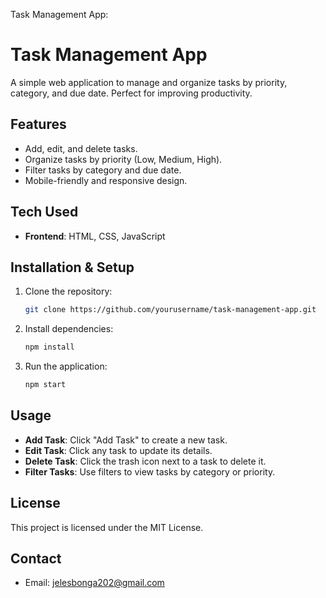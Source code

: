 Task Management App:

# Task Management App

A simple web application to manage and organize tasks by priority, category, and due date. Perfect for improving productivity.

## Features

- Add, edit, and delete tasks.
- Organize tasks by priority (Low, Medium, High).
- Filter tasks by category and due date.
- Mobile-friendly and responsive design.

## Tech Used

- **Frontend**: HTML, CSS, JavaScript


## Installation & Setup

1. Clone the repository:
   ```bash
   git clone https://github.com/yourusername/task-management-app.git
   ```

2. Install dependencies:
   ```bash
   npm install
   ```

3. Run the application:
   ```bash
   npm start
   ```

## Usage

- **Add Task**: Click "Add Task" to create a new task.
- **Edit Task**: Click any task to update its details.
- **Delete Task**: Click the trash icon next to a task to delete it.
- **Filter Tasks**: Use filters to view tasks by category or priority.

## License

This project is licensed under the MIT License.

## Contact

- Email: jelesbonga202@gmail.com
